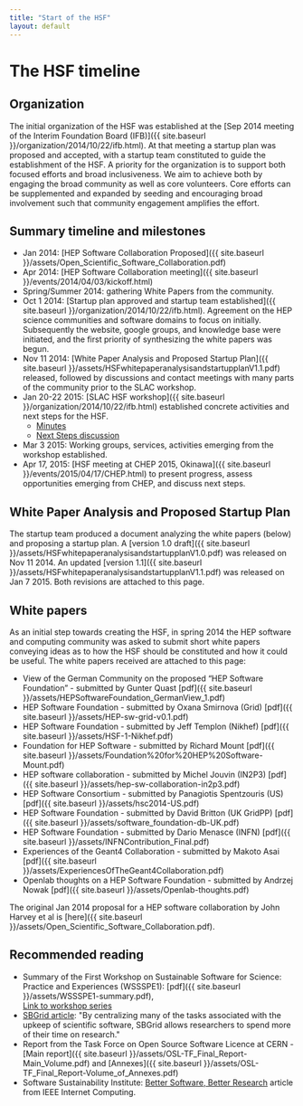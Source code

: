 ```yaml
---
title: "Start of the HSF"
layout: default
---
```


# The HSF timeline

## Organization

The initial organization of the HSF was established at the [Sep 2014 meeting of
the Interim Foundation Board (IFB)]({{ site.baseurl }}/organization/2014/10/22/ifb.html).
At that meeting a startup plan was proposed and accepted, with a startup team
constituted to guide the establishment of the HSF. A priority for the
organization is to support both focused efforts and broad inclusiveness. We aim
to achieve both by engaging the broad community as well as core volunteers.
Core efforts can be supplemented and expanded by seeding and encouraging broad
involvement such that community engagement amplifies the effort.

## Summary timeline and milestones

 * Jan 2014: [HEP Software Collaboration Proposed]({{ site.baseurl }}/assets/Open_Scientific_Software_Collaboration.pdf)
 * Apr 2014: [HEP Software Collaboration meeting]({{ site.baseurl }}/events/2014/04/03/kickoff.html)
 * Spring/Summer 2014: gathering White Papers from the community.
 * Oct 1 2014: [Startup plan approved and startup team established]({{ site.baseurl }}/organization/2014/10/22/ifb.html).
Agreement on the HEP science communities and software domains to focus on
initially. Subsequently the website, google groups, and knowledge base were
initiated, and the first priority of synthesizing the white papers was begun.
 * Nov 11 2014: [White Paper Analysis and Proposed Startup Plan]({{ site.baseurl }}/assets/HSFwhitepaperanalysisandstartupplanV1.1.pdf) released,
followed by discussions and contact meetings with many parts of the community
prior to the SLAC workshop.
 * Jan 20-22 2015: [SLAC HSF workshop]({{ site.baseurl }}/organization/2014/10/22/ifb.html) established concrete activities and next steps for the HSF.
   * [Minutes](https://docs.google.com/document/d/1R6CnNTx4aEQAKxAVYGt1FZYeru0wOpQtcynJKC4iiIw)
   * [Next Steps discussion](https://docs.google.com/document/d/1kumAbqzZdLS9IgN6J0HswLne9Ny1otXO-xQXSQ1TwTU)
 * Mar 3 2015: Working groups, services, activities emerging from the workshop established.
 * Apr 17, 2015: [HSF meeting at CHEP 2015, Okinawa]({{ site.baseurl }}/events/2015/04/17/CHEP.html)
to present progress, assess opportunities emerging from CHEP, and discuss next steps.

## White Paper Analysis and Proposed Startup Plan

The startup team produced a document analyzing the white papers (below) and
proposing a startup plan. A [version 1.0 draft]({{ site.baseurl }}/assets/HSFwhitepaperanalysisandstartupplanV1.0.pdf)
was released on Nov 11 2014. An updated [version 1.1]({{ site.baseurl }}/assets/HSFwhitepaperanalysisandstartupplanV1.1.pdf)
was released on Jan 7 2015. Both revisions are attached to this page.

## White papers

As an initial step towards creating the HSF, in spring 2014 the HEP software and computing community was asked to submit short white papers conveying ideas as to how the HSF should be constituted and how it could be useful. The white papers received are attached to this page:


 * View of the German Community on the proposed “HEP Software Foundation” - submitted by Gunter Quast [pdf]({{ site.baseurl }}/assets/HEPSoftwareFoundation_GermanView_1.pdf)
 * HEP Software Foundation - submitted by Oxana Smirnova (Grid)
[pdf]({{ site.baseurl }}/assets/HEP-sw-grid-v0.1.pdf)
 * ​HEP Software Foundation - submitted by Jeff Templon (Nikhef)
[pdf]({{ site.baseurl }}/assets/HSF-1-Nikhef.pdf)
 * Foundation for HEP Software - submitted by Richard Mount
 [pdf]({{ site.baseurl }}/assets/Foundation%20for%20HEP%20Software-Mount.pdf)
 * HEP software collaboration - submitted by Michel Jouvin (IN2P3)
[pdf]({{ site.baseurl }}/assets/hep-sw-collaboration-in2p3.pdf)
 * HEP Software Consortium - submitted by Panagiotis Spentzouris (US)
[pdf]({{ site.baseurl }}/assets/hsc2014-US.pdf)
 * HEP Software Foundation - submitted by David Britton (UK GridPP)
 [pdf]({{ site.baseurl }}/assets/software_foundation-db-UK.pdf)
 * HEP Software Foundation - submitted by Dario Menasce (INFN)
[pdf]({{ site.baseurl }}/assets/INFNContribution_Final.pdf)
 * Experiences of the Geant4 Collaboration - submitted by Makoto Asai [pdf]({{ site.baseurl }}/assets/ExperiencesOfTheGeant4Collaboration.pdf)
 * Openlab thoughts on a HEP Software Foundation - submitted by Andrzej Nowak
[pdf]({{ site.baseurl }}/assets/Openlab-thoughts.pdf)


The original Jan 2014 proposal for a HEP software collaboration by John Harvey et al is [here]({{ site.baseurl }}/assets/Open_Scientific_Software_Collaboration.pdf).

## Recommended reading

 * Summary of the First Workshop on Sustainable Software for Science: Practice and Experiences (WSSSPE1): [pdf]({{ site.baseurl }}/assets/WSSSPE1-summary.pdf),  
[Link to workshop series](http://wssspe.researchcomputing.org.uk/)
 * [SBGrid article](http://elifesciences.org/content/2/e01456): "By centralizing many of the tasks associated with the upkeep of scientific software, SBGrid allows researchers to spend more of their time on research."
 * Report from the Task Force on Open Source Software Licence at CERN -
[Main report]({{ site.baseurl }}/assets/OSL-TF_Final_Report-Main_Volume.pdf) and [Annexes]({{ site.baseurl }}/assets/OSL-TF_Final_Report-Volume_of_Annexes.pdf)
 * Software Sustainability Institute: [Better Software, Better Research](http://www.software.ac.uk/resources/publications/better-software-better-research) article from IEEE Internet Computing.
